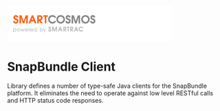 ![alt text](images/smartcosmos.png "Title")

SnapBundle Client
======

Library defines a number of type-safe Java clients for the SnapBundle platform. It eliminates the need to operate
against low level RESTful calls and HTTP status code responses.
